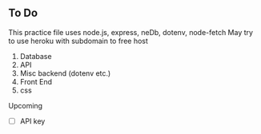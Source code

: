 
## To Do

This practice file uses node.js, express, neDb, dotenv, node-fetch
May try to use heroku with subdomain to free host

1. Database
2. API
3. Misc backend (dotenv etc.)
4. Front End 
5. css

Upcoming
- [ ] API key 
